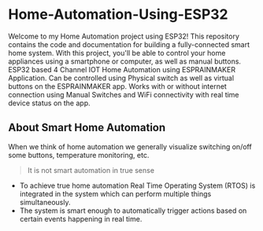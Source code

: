 # Home-Automation-Using-ESP32
Welcome to my Home Automation project using ESP32! This repository contains the code and documentation for building a fully-connected smart home system. With this project, you'll be able to control your home appliances using a smartphone or computer, as well as manual buttons.
ESP32 based 4 Channel IOT Home Automation using ESPRAINMAKER Application. Can be controlled using Physical switch as well as virtual buttons on the ESPRAINMAKER app. Works with or without internet connection using Manual Switches and WiFi connectivity with real time device status on the app.

## About Smart Home Automation

When we think of home automation we generally visualize switching on/off some buttons, temperature monitoring, etc.

> It is not smart automation in true sense

- To achieve true home automation Real Time Operating System (RTOS) is integrated in the system which can perform multiple things simultaneously.
- The system is smart enough to automatically trigger actions based on certain events happening in real time.
